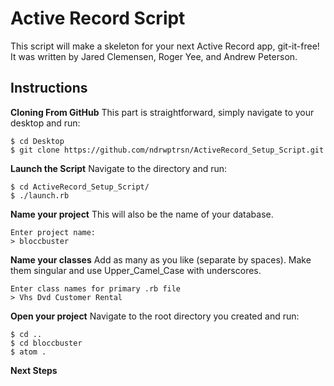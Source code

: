 # Active Record Script


This script will make a skeleton for your next Active Record app, git-it-free! It was written by Jared Clemensen, Roger Yee, and Andrew Peterson.


## Instructions

**Cloning From GitHub** This part is straightforward, simply navigate to your desktop and run:

```
$ cd Desktop
$ git clone https://github.com/ndrwptrsn/ActiveRecord_Setup_Script.git
```

**Launch the Script** Navigate to the directory and run:

```
$ cd ActiveRecord_Setup_Script/
$ ./launch.rb
```

**Name your project** This will also be the name of your database.

```
Enter project name:
> bloccbuster
```

**Name your classes** Add as many as you like (separate by spaces). Make them singular and use Upper\_Camel_Case with underscores.
```
Enter class names for primary .rb file
> Vhs Dvd Customer Rental
```

**Open your project** Navigate to the root directory you created and run:

```
$ cd ..
$ cd bloccbuster
$ atom .
```
**Next Steps**
